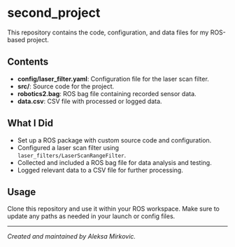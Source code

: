# second_project

This repository contains the code, configuration, and data files for my ROS-based project.

## Contents

- **config/laser_filter.yaml**: Configuration file for the laser scan filter.
- **src/**: Source code for the project.
- **robotics2.bag**: ROS bag file containing recorded sensor data.
- **data.csv**: CSV file with processed or logged data.

## What I Did

- Set up a ROS package with custom source code and configuration.
- Configured a laser scan filter using `laser_filters/LaserScanRangeFilter`.
- Collected and included a ROS bag file for data analysis and testing.
- Logged relevant data to a CSV file for further processing.

## Usage

Clone this repository and use it within your ROS workspace. Make sure to update any paths as needed in your launch or config files.

---

*Created and maintained by Aleksa Mirkovic.*